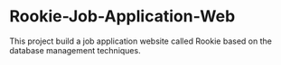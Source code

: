 # Rookie-Job-Application-Web
This project build a job application website called Rookie based on the database management techniques.
